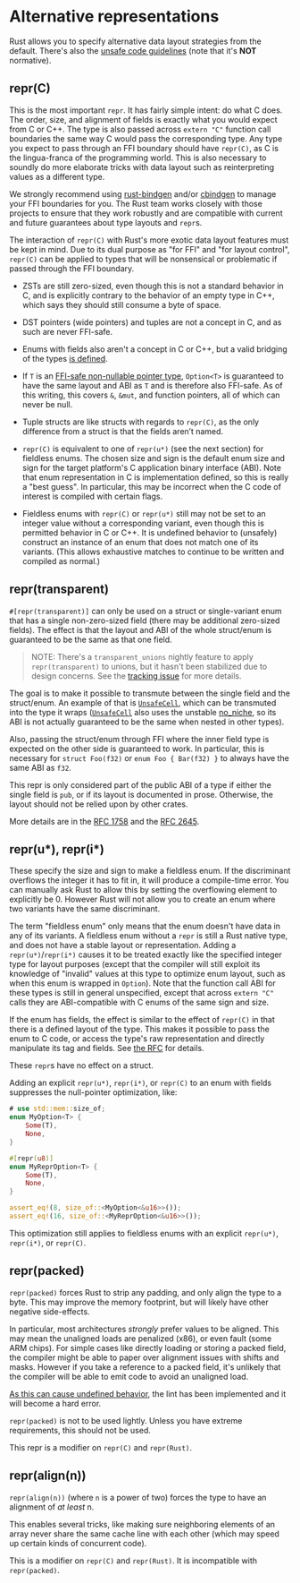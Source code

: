 # Alternative representations

Rust allows you to specify alternative data layout strategies from the default.
There's also the [unsafe code guidelines] (note that it's **NOT** normative).

## repr(C)

This is the most important `repr`. It has fairly simple intent: do what C does.
The order, size, and alignment of fields is exactly what you would expect from C
or C++. The type is also passed across `extern "C"` function call boundaries the
same way C would pass the corresponding type. Any type you expect to pass through an FFI boundary should have
`repr(C)`, as C is the lingua-franca of the programming world. This is also
necessary to soundly do more elaborate tricks with data layout such as
reinterpreting values as a different type.

We strongly recommend using [rust-bindgen] and/or [cbindgen] to manage your FFI
boundaries for you. The Rust team works closely with those projects to ensure
that they work robustly and are compatible with current and future guarantees
about type layouts and `repr`s.

The interaction of `repr(C)` with Rust's more exotic data layout features must be
kept in mind. Due to its dual purpose as "for FFI" and "for layout control",
`repr(C)` can be applied to types that will be nonsensical or problematic if
passed through the FFI boundary.

* ZSTs are still zero-sized, even though this is not a standard behavior in
C, and is explicitly contrary to the behavior of an empty type in C++, which
says they should still consume a byte of space.

* DST pointers (wide pointers) and tuples are not a concept
  in C, and as such are never FFI-safe.

* Enums with fields also aren't a concept in C or C++, but a valid bridging
  of the types [is defined][really-tagged].

* If `T` is an [FFI-safe non-nullable pointer
  type](ffi.html#the-nullable-pointer-optimization),
  `Option<T>` is guaranteed to have the same layout and ABI as `T` and is
  therefore also FFI-safe. As of this writing, this covers `&`, `&mut`,
  and function pointers, all of which can never be null.

* Tuple structs are like structs with regards to `repr(C)`, as the only
  difference from a struct is that the fields aren’t named.

* `repr(C)` is equivalent to one of `repr(u*)` (see the next section) for
fieldless enums. The chosen size and sign is the default enum size and sign for the target platform's C
application binary interface (ABI). Note that enum representation in C is implementation
defined, so this is really a "best guess". In particular, this may be incorrect
when the C code of interest is compiled with certain flags.

* Fieldless enums with `repr(C)` or `repr(u*)` still may not be set to an
integer value without a corresponding variant, even though this is
permitted behavior in C or C++. It is undefined behavior to (unsafely)
construct an instance of an enum that does not match one of its
variants. (This allows exhaustive matches to continue to be written and
compiled as normal.)

## repr(transparent)

`#[repr(transparent)]` can only be used on a struct or single-variant enum that has a single non-zero-sized field (there may be additional zero-sized fields).
The effect is that the layout and ABI of the whole struct/enum is guaranteed to be the same as that one field.

> NOTE: There's a `transparent_unions` nightly feature to apply `repr(transparent)` to unions,
> but it hasn't been stabilized due to design concerns. See the [tracking issue][issue-60405] for more details.

The goal is to make it possible to transmute between the single field and the
struct/enum. An example of that is [`UnsafeCell`], which can be transmuted into
the type it wraps ([`UnsafeCell`] also uses the unstable [no_niche][no-niche-pull],
so its ABI is not actually guaranteed to be the same when nested in other types).

Also, passing the struct/enum through FFI where the inner field type is expected on
the other side is guaranteed to work. In particular, this is necessary for
`struct Foo(f32)` or `enum Foo { Bar(f32) }` to always have the same ABI as `f32`.

This repr is only considered part of the public ABI of a type if either the single
field is `pub`, or if its layout is documented in prose. Otherwise, the layout should
not be relied upon by other crates.

More details are in the [RFC 1758][rfc-transparent] and the [RFC 2645][rfc-transparent-unions-enums].

## repr(u*), repr(i*)

These specify the size and sign to make a fieldless enum. If the discriminant overflows
the integer it has to fit in, it will produce a compile-time error. You can
manually ask Rust to allow this by setting the overflowing element to explicitly
be 0. However Rust will not allow you to create an enum where two variants have
the same discriminant.

The term "fieldless enum" only means that the enum doesn't have data in any
of its variants. A fieldless enum without a `repr` is
still a Rust native type, and does not have a stable layout or representation.
Adding a `repr(u*)`/`repr(i*)` causes it to be treated exactly like the specified
integer type for layout purposes (except that the compiler will still exploit its
knowledge of "invalid" values at this type to optimize enum layout, such as when
this enum is wrapped in `Option`). Note that the function call ABI for these
types is still in general unspecified, except that across `extern "C"` calls they
are ABI-compatible with C enums of the same sign and size.

If the enum has fields, the effect is similar to the effect of `repr(C)`
in that there is a defined layout of the type. This makes it possible to
pass the enum to C code, or access the type's raw representation and directly
manipulate its tag and fields. See [the RFC][really-tagged] for details.

These `repr`s have no effect on a struct.

Adding an explicit `repr(u*)`, `repr(i*)`, or `repr(C)` to an enum with fields suppresses the null-pointer optimization, like:

```rust
# use std::mem::size_of;
enum MyOption<T> {
    Some(T),
    None,
}

#[repr(u8)]
enum MyReprOption<T> {
    Some(T),
    None,
}

assert_eq!(8, size_of::<MyOption<&u16>>());
assert_eq!(16, size_of::<MyReprOption<&u16>>());
```

This optimization still applies to fieldless enums with an explicit `repr(u*)`, `repr(i*)`, or `repr(C)`.

## repr(packed)

`repr(packed)` forces Rust to strip any padding, and only align the type to a
byte. This may improve the memory footprint, but will likely have other negative
side-effects.

In particular, most architectures *strongly* prefer values to be aligned. This
may mean the unaligned loads are penalized (x86), or even fault (some ARM
chips). For simple cases like directly loading or storing a packed field, the
compiler might be able to paper over alignment issues with shifts and masks.
However if you take a reference to a packed field, it's unlikely that the
compiler will be able to emit code to avoid an unaligned load.

[As this can cause undefined behavior][ub loads], the lint has been implemented
and it will become a hard error.

`repr(packed)` is not to be used lightly. Unless you have extreme requirements,
this should not be used.

This repr is a modifier on `repr(C)` and `repr(Rust)`.

## repr(align(n))

`repr(align(n))` (where `n` is a power of two) forces the type to have an
alignment of *at least* n.

This enables several tricks, like making sure neighboring elements of an array
never share the same cache line with each other (which may speed up certain
kinds of concurrent code).

This is a modifier on `repr(C)` and `repr(Rust)`. It is incompatible with
`repr(packed)`.

[unsafe code guidelines]: https://rust-lang.github.io/unsafe-code-guidelines/layout.html
[drop flags]: drop-flags.html
[ub loads]: https://github.com/rust-lang/rust/issues/27060
[issue-60405]: https://github.com/rust-lang/rust/issues/60405
[`UnsafeCell`]: ../std/cell/struct.UnsafeCell.html
[rfc-transparent]: https://github.com/rust-lang/rfcs/blob/master/text/1758-repr-transparent.md
[rfc-transparent-unions-enums]: https://rust-lang.github.io/rfcs/2645-transparent-unions.html
[really-tagged]: https://github.com/rust-lang/rfcs/blob/master/text/2195-really-tagged-unions.md
[rust-bindgen]: https://rust-lang.github.io/rust-bindgen/
[cbindgen]: https://github.com/eqrion/cbindgen
[no-niche-pull]: https://github.com/rust-lang/rust/pull/68491
